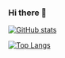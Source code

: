 ### Hi there 👋

<!--
**pantmal/pantmal** is a ✨ _special_ ✨ repository because its `README.md` (this file) appears on your GitHub profile.

Here are some ideas to get you started:

- 🔭 I’m currently working on ...
- 🌱 I’m currently learning ...
- 👯 I’m looking to collaborate on ...
- 🤔 I’m looking for help with ...
- 💬 Ask me about ...
- 📫 How to reach me: ...
- 😄 Pronouns: ...
- ⚡ Fun fact: ...
-->

[![GitHub stats](https://github-readme-stats.vercel.app/api?username=pantmal&theme=darcula)](https://github.com/pantmal/github-readme-stats)

[![Top Langs](https://github-readme-stats.vercel.app/api/top-langs/?username=pantmal&layout=compact&theme=chartreuse-dark&exclude_repo=Computer-Security-Pen-Testing,AI-2-Projects,Data-Mining-2)](https://github.com/pantmal/github-readme-stats)
